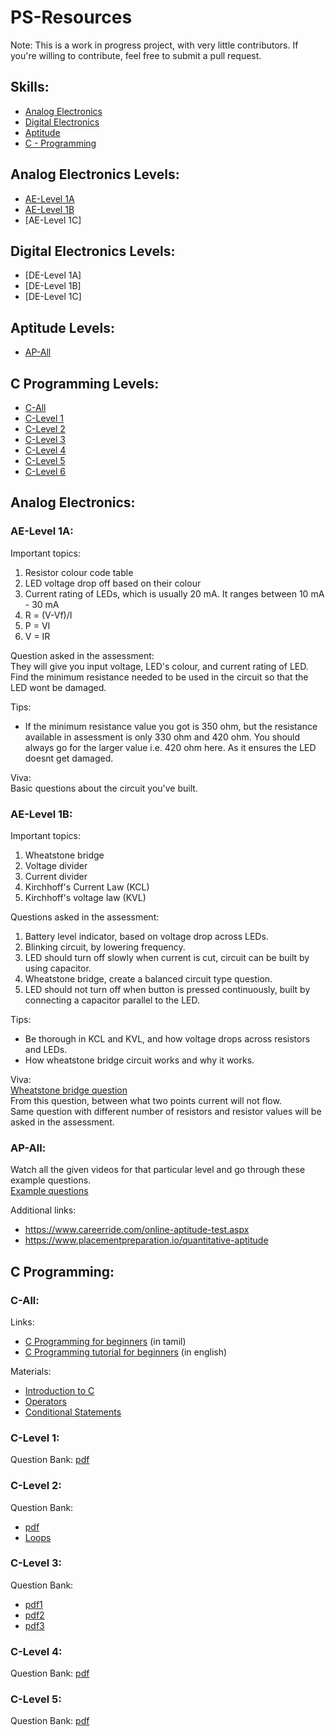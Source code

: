# PS-Resources  
Note: This is a work in progress project, with very little contributors. If you're willing to contribute, feel free to submit a pull request.  

## Skills:
- [Analog Electronics](#analog-electronics-levels)
- [Digital Electronics](#digital-electronics-levels)
- [Aptitude](#aptitude-levels)
- [C - Programming](#c-programming-levels)

## Analog Electronics Levels:
- [AE-Level 1A](#ae-level-1a)
- [AE-Level 1B](#ae-level-1b)
- [AE-Level 1C]

## Digital Electronics Levels:
- [DE-Level 1A]
- [DE-Level 1B]
- [DE-Level 1C]

## Aptitude Levels:
- [AP-All](#ap-all)

## C Programming Levels:  
- [C-All](#c-all)
- [C-Level 1](#c-level-1)
- [C-Level 2](#c-level-2)
- [C-Level 3](#c-level-3)
- [C-Level 4](#c-level-4)
- [C-Level 5](#c-level-5)
- [C-Level 6](#c-level-6)

## Analog Electronics:
### AE-Level 1A:
Important topics:
1. Resistor colour code table
2. LED voltage drop off based on their colour
3. Current rating of LEDs, which is usually 20 mA. It ranges between 10 mA - 30 mA
4. R = (V-Vf)/I
5. P = VI
6. V = IR

Question asked in the assessment:  
They will give you input voltage, LED's colour, and current rating of LED. Find the minimum resistance needed to be used in the circuit so that the LED wont be damaged.  
  
Tips:
- If the minimum resistance value you got is 350 ohm, but the resistance available in assessment is only 330 ohm and 420 ohm. You should always go for the larger value i.e. 420 ohm here. As it ensures the LED doesnt get damaged.  
  
Viva:  
Basic questions about the circuit you've built.  

### AE-Level 1B:
Important topics:
1. Wheatstone bridge
2. Voltage divider
3. Current divider
4. Kirchhoff's Current Law (KCL)
5. Kirchhoff's voltage law (KVL)

Questions asked in the assessment:
1. Battery level indicator, based on voltage drop across LEDs.
2. Blinking circuit, by lowering frequency.
3. LED should turn off slowly when current is cut, circuit can be built by using capacitor.
5. Wheatstone bridge, create a balanced circuit type question.
6. LED should not turn off when button is pressed continuously, built by connecting a capacitor parallel to the LED.

Tips:  
- Be thorough in KCL and KVL, and how voltage drops across resistors and LEDs.
- How wheatstone bridge circuit works and why it works.

Viva:  
[Wheatstone bridge question](https://postimg.cc/18vVWbHN)  
From this question, between what two points current will not flow.  
Same question with different number of resistors and resistor values will be asked in the assessment.

### AP-All:
Watch all the given videos for that particular level and go through these example questions.  
[Example questions](https://www.indiabix.com/aptitude/questions-and-answers/)

Additional links:
- https://www.careerride.com/online-aptitude-test.aspx  
- https://www.placementpreparation.io/quantitative-aptitude

## C Programming:
### C-All:
Links:
- [C Programming for beginners](https://youtube.com/playlist?list=PLhP5RsB7fhE3JWGm72JF7KoXbJmhLXlxB&si=TV-OouOdcRHFRE_v) (in tamil)
- [C Programming tutorial for beginners](https://youtu.be/87SH2Cn0s9A?si=72hnEzjpOpkmOeSg) (in english)

Materials: 
- [Introduction to C](https://github.com/NishanthGit3/ps-resources/blob/f1ead5dd038e3d34e4ea5eb5b2213b3ad5a70477/resources/Numbering%20System%20and%20Introduction%20to%20C.pdf)
- [Operators](https://github.com/NishanthGit3/ps-resources/blob/654535805a2abd463bcf123403ce6ff3f822ef8c/resources/Operators.pdf)
- [Conditional Statements](https://github.com/NishanthGit3/ps-resources/blob/654535805a2abd463bcf123403ce6ff3f822ef8c/resources/Type%20Casting%20and%20Conditional%20Statement.pdf)

### C-Level 1:  
Question Bank: [pdf](https://github.com/NishanthGit3/ps-resources/blob/f1ead5dd038e3d34e4ea5eb5b2213b3ad5a70477/resources/Level%201%20(if%20else).docx)

### C-Level 2:  
Question Bank: 
- [pdf](https://github.com/NishanthGit3/ps-resources/blob/f1ead5dd038e3d34e4ea5eb5b2213b3ad5a70477/resources/LEVEL%202.pdf)
- [Loops](https://github.com/NishanthGit3/ps-resources/blob/f1ead5dd038e3d34e4ea5eb5b2213b3ad5a70477/resources/Loops.pdf)
               

### C-Level 3:  
Question Bank: 
- [pdf1](https://github.com/NishanthGit3/ps-resources/blob/4a83b4400079a69f061aeaf1615adb946ef9fad9/resources/Arrays.pdf)
- [pdf2](https://github.com/NishanthGit3/ps-resources/blob/4a83b4400079a69f061aeaf1615adb946ef9fad9/resources/Level%203%20(Arrays).pdf)
- [pdf3](https://github.com/NishanthGit3/ps-resources/blob/4a83b4400079a69f061aeaf1615adb946ef9fad9/resources/Level%203.pdf)

### C-Level 4:  
Question Bank: [pdf](https://github.com/NishanthGit3/ps-resources/blob/308556069b7e7377a39de318982f3825e117ab5c/resources/LEVEL%204(QNS).pdf)

### C-Level 5:  
Question Bank: [pdf](https://github.com/NishanthGit3/ps-resources/blob/4a83b4400079a69f061aeaf1615adb946ef9fad9/resources/LEVEL%205.pdf)
